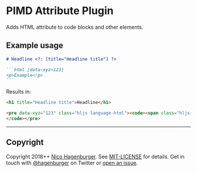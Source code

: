 # PIMD Attribute Plugin

 Adds HTML attribute to code blocks and other elements.

## Example usage

````markdown
# Headline <?: [title="Headline title"] ?>

```html [data-xyz=123]
<p>Example</p>
```
````

Results in: 

```html
<h1 title="Headline title">Headline</h1>

<pre data-xyz="123" class="hljs language-html"><code><span class="hljs-tag">&lt;<span class="hljs-name">p</span>&gt;</span>Example<span class="hljs-tag">&lt;/<span class="hljs-name">p</span>&gt;</span>
</code></pre>
```

---

## Copyright

Copyright 2018++ [Nico Hagenburger](https://www.hagenburger.net). See
[MIT-LICENSE](MIT-LICENSE) for details. Get in touch with
[@hagenburger](https://twitter.com/hagenburger) on Twitter or
[open an issue](https://github.com/hagenburger/pimd/issues/new).
